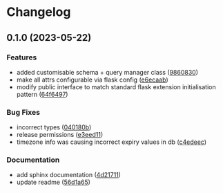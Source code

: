 # Changelog

## 0.1.0 (2023-05-22)


### Features

* added customisable schema + query manager class ([9860830](https://github.com/giuppep/flask-pg-session/commit/98608302594306e77e91ce3a7bedb83eeed9ca15))
* make all attrs configurable via flask config ([e6ecaab](https://github.com/giuppep/flask-pg-session/commit/e6ecaabbf3ffc3168cde478903fc09b56fa29a2c))
* modify public interface to match standard flask extension initialisation pattern ([64f6497](https://github.com/giuppep/flask-pg-session/commit/64f6497fa17e3e53aa7ef31d691705e7f052b97d))


### Bug Fixes

* incorrect types ([040180b](https://github.com/giuppep/flask-pg-session/commit/040180b97e4c2c88baee34ffdd73cef1822ef154))
* release permissions ([e3eed11](https://github.com/giuppep/flask-pg-session/commit/e3eed11de54078417df23cafbc5b12073d03c98e))
* timezone info was causing incorrect expiry values in db ([c4edeec](https://github.com/giuppep/flask-pg-session/commit/c4edeecd8595d424f366654df48fe407304490f4))


### Documentation

* add sphinx documentation ([4d21711](https://github.com/giuppep/flask-pg-session/commit/4d21711b59a494d99d4c9e6f7c4ad82a2e27c893))
* update readme ([56d1a65](https://github.com/giuppep/flask-pg-session/commit/56d1a659d8edc71210c8216fa4a8526a1fe79fbf))

